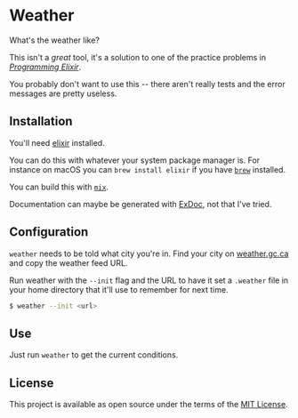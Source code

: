 # Weather

What's the weather like?

This isn't a _great_ tool, it's a solution to one of the practice problems
in [_Programming Elixir_][pe].

You probably don't want to use this -- there aren't really tests and the error
messages are pretty useless.

[pe]: https://pragprog.com/book/elixir/programming-elixir

## Installation

You'll need [elixir][] installed.

You can do this with whatever your system package manager is. For instance on
macOS you can `brew install elixir` if you have [`brew`][brew] installed.

You can build this with [`mix`][mix].

Documentation can maybe be generated with [ExDoc][], not that I've tried.

[brew]: http://brew.sh
[elixir]: http://elixir-lang.org
[mix]: http://elixir-lang.org/getting-started/mix-otp/introduction-to-mix.html
[exdoc]: https://github.com/elixir-lang/ex_doc

## Configuration

`weather` needs to be told what city you're in. Find your city
on [weather.gc.ca][gc] and copy the weather feed URL.

Run weather with the `--init` flag and the URL to have it set a `.weather`
file in your home directory that it'll use to remember for next time.

``` sh
$ weather --init <url>
```

[gc]: https://weather.gc.ca/canada_e.html

## Use

Just run `weather` to get the current conditions.

<!-- Get the full details with `--details`. -->

<!-- You can also get the forecast with the `--forecast` flag. -->

## License

This project is available as open source under the terms of the
[MIT License](http://opensource.org/licenses/MIT).
